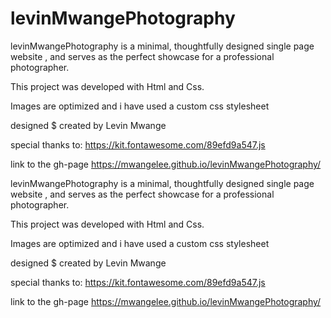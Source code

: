 # levinMwangePhotography

levinMwangePhotography is a minimal, thoughtfully designed single page website , and serves as the perfect showcase for a professional photographer.

This project was developed with Html and Css.

Images are optimized and i have used a custom css stylesheet

designed $ created by Levin Mwange

special thanks to:
https://kit.fontawesome.com/89efd9a547.js

link to the gh-page
https://mwangelee.github.io/levinMwangePhotography/

levinMwangePhotography is a minimal, thoughtfully designed single page website , and serves as the perfect showcase for a professional photographer.

This project was developed with Html and Css.

Images are optimized and i have used a custom css stylesheet

designed $ created by Levin Mwange

special thanks to:
https://kit.fontawesome.com/89efd9a547.js

link to the gh-page
https://mwangelee.github.io/levinMwangePhotography/
